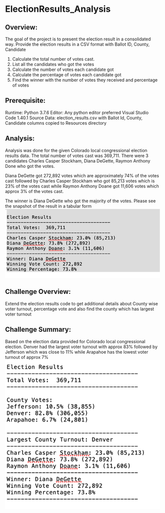 # ElectionResults_Analysis

## Overview:
  The goal of the project is to present the election result in a consolidated way. Provide the election results in a CSV format with Ballot ID, County, Candidate
  
  1. Calculate the total number of votes cast.
  2. List all the candidates who got the votes
  3. Calculate the number of votes each candidate got
  4. Calculate the percentage of votes each candidate got
  5. Find the winner with the number of votes they received and percentage of votes
  
## Prerequisite:
  Runtime: Python 3.7.6
  Editor: Any python editor preferred Visual Studio Code 1.40.1
  Source Data: election_results.csv with Ballot Id, County, Candidate columns copied to Resources directory
  
## Analysis:
  Analysis was done for the given Colorado local congressional election results data. 
  The total number of votes cast was 369,711. There were 3 candidates Charles Casper Stockham, Diana DeGette, Raymon Anthony Done who got the votes.
  
  Diana DeGette got 272,892 votes which are approximately 74% of the votes cast followed by Charles Casper Stockham who got 85,213 votes which is 23% of the votes cast while Raymon Anthony Doane got 11,606 votes which approx 3% of the votes cast.
  
  The winner is Diana DeGette who got the majority of the votes. Please see the snapshot of the result in a tabular form ![Election Results with candidate and winner](images/ElectionResults_WinnerDetails.png)
  
## Challenge Overview:
  Extend the election results code to get additional details about County wise voter turnout, percentage vote and also find the county which has largest voter turnout

## Challenge Summary:
  Based on the election data provided for Colorado local congressional election. Denver had the largest voter turnout with approx 83% followed by Jefferson which was close to 11% while Arapahoe has the lowest voter turnout of approx 7% ![Election Results with county and candidates](images/ElectionResults_CountyAndCandidate.png)
